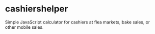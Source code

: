 # cashiershelper
Simple JavaScript calculator for cashiers at flea markets, bake sales, or other mobile sales.
